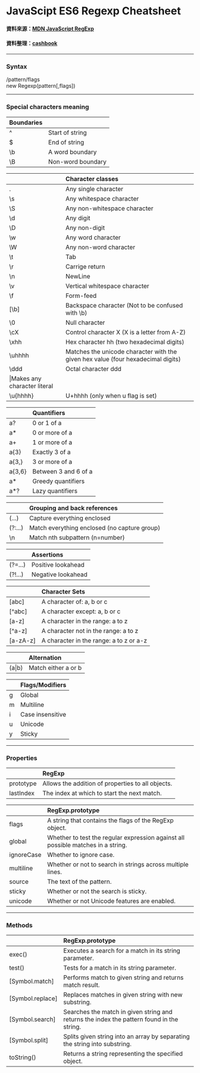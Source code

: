 # JavaScipt ES6 Regexp Cheatsheet


#### 資料來源：[MDN JavaScript RegExp](https://developer.mozilla.org/en-US/docs/Web/JavaScript/Reference/Global_Objects/RegExp)
#### 資料整理：[cashbook](https://github.com/cashbooktw/)
---

### Syntax
/pattern/flags <br>
new Regexp(pattern[,flags])

---

### Special characters meaning

|Boundaries||
|:--|:---|
|^|Start of string
|$|End of string
|\b|A word boundary
|\B|Non-word boundary

||Character classes|
|:---|:---|
|.|Any single character
|\s|Any whitespace character
|\S|Any non-whitespace character
|\d|Any digit
|\D|Any non-digit
|\w|Any word character
|\W|Any non-word character
|\t|Tab
|\r|Carrige return
|\n|NewLine
|\v|Vertical whitespace character
|\f|Form-feed
|[\b]|Backspace character (Not to be confused with \b)
|\0|Null character
|\cX|Control character X (X is a letter from A-Z)
|\xhh|Hex character hh (two hexadecimal digits)
|\uhhhh| Matches the unicode character with the given hex value (four hexadecimal digits)
|\ddd|Octal character ddd
|\|Makes any character literal
|\u{hhhh}|U+hhhh (only when u flag is set)

||Quantifiers|
|:---|:---|
|a?|0 or 1 of a
|a*|0 or more of a
|a+|1 or more of a
|a{3}|Exactly 3 of a
|a{3,}|3 or more of a
|a{3,6}|Between 3 and 6 of a
|a*|Greedy quantifiers
|a*?|Lazy quantifiers

||Grouping and back references|
|:---|:---|
|(...)|Capture everything enclosed
|(?:...)|Match everything enclosed (no capture group)
|\n|Match nth subpattern (n=number)

||Assertions|
|:---|:---|
|(?=...)|Positive lookahead
|(?!...)|Negative lookahead

||Character Sets|
|:---|:---|
|[abc]|A character of: a, b or c
|[^abc]|A character except: a, b or c
|[a-z]|A character in the range: a to z
|[^a-z]|A character not in the range: a to z
|[a-zA-z]|A character in the range: a to z or a-z

||Alternation|
|:---|:---|
|(a&#124;b)|Match either a or b

||Flags/Modifiers|
|:---|:---|
|g|Global
|m|Multiline
|i|Case insensitive
|u|Unicode
|y|Sticky

---

### Properties

||RegExp|
|:---|:---|
|prototype|Allows the addition of properties to all objects.
|lastIndex|The index at which to start the next match.

||RegExp.prototype|
|:---|:---|
|flags|A string that contains the flags of the RegExp object.
|global|Whether to test the regular expression against all possible matches in a string.
|ignoreCase|Whether to ignore case.
|multiline|Whether or not to search in strings across multiple lines.
|source|The text of the pattern.
|sticky|Whether or not the search is sticky.
|unicode|Whether or not Unicode features are enabled.

---

### Methods

||RegExp.prototype|
|:---|:---|
|exec()|Executes a search for a match in its string parameter.
|test()|Tests for a match in its string parameter.
|[Symbol.match]|Performs match to given string and returns match result.
|[Symbol.replace]|Replaces matches in given string with new substring.
|[Symbol.search]|Searches the match in given string and returns the index the pattern found in the string.
|[Symbol.split]|Splits given string into an array by separating the string into substring.
|toString()|Returns a string representing the specified object.
